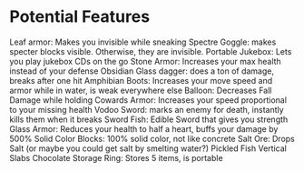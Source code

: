 # Potential Features
Leaf armor: Makes you invisible while sneaking
Spectre Goggle: makes specter blocks visible. Otherwise, they are invisible.
Portable Jukebox: Lets you play jukebox CDs on the go
Stone Armor: Increases your max health instead of your defense
Obsidian Glass dagger: does a ton of damage, breaks after one hit
Amphibian Boots: Increases your move speed and armor while in water, is weak everywhere else
Balloon: Decreases Fall Damage while holding
Cowards Armor: Increases your speed proportional to your missing health
Vodoo Sword: marks an enemy for death, instantly kills them when it breaks
Sword Fish: Edible Sword that gives you strength
Glass Armor: Reduces your health to half a heart, buffs your damage by 500%
Solid Color Blocks: 100% solid color, not like concrete
Salt Ore: Drops Salt (or maybe you could get salt by smelting water?)
Pickled Fish
Vertical Slabs
Chocolate
Storage Ring: Stores 5 items, is portable
